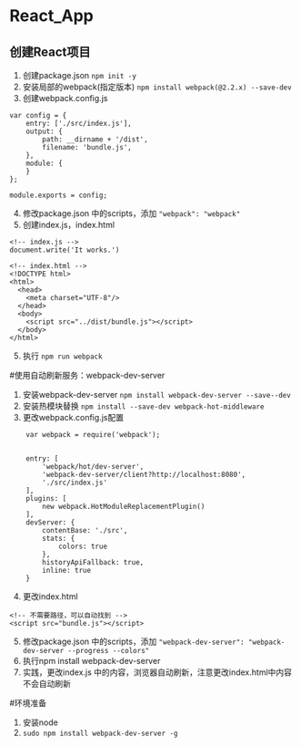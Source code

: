 # React_App

## 创建React项目

1. 创建package.json
`npm init -y`
2. 安装局部的webpack(指定版本)
`npm install webpack(@2.2.x) --save-dev`
3. 创建webpack.config.js
```
var config = {
    entry: ['./src/index.js'],
    output: {
        path: __dirname + '/dist',
        filename: 'bundle.js',
    },
    module: {
    }
};

module.exports = config;
```
4. 修改package.json 中的scripts，添加
` "webpack": "webpack" `
5. 创建index.js，index.html
```
<!-- index.js -->
document.write('It works.')
```
```
<!-- index.html -->
<!DOCTYPE html>
<html>
  <head>
    <meta charset="UTF-8"/>
  </head>
  <body>
    <script src="../dist/bundle.js"></script>
  </body>
</html>
```
5. 执行
` npm run webpack `


#使用自动刷新服务：webpack-dev-server
1. 安装webpack-dev-server
`npm install webpack-dev-server --save--dev`
2. 安装热模块替换
`npm install --save-dev webpack-hot-middleware`
3. 更改webpack.config.js配置
```
    var webpack = require('webpack');


    entry: [
        'webpack/hot/dev-server',
        'webpack-dev-server/client?http://localhost:8080',
        './src/index.js'
    ],
    plugins: [
        new webpack.HotModuleReplacementPlugin()
    ],
    devServer: {
        contentBase: './src',
        stats: { 
            colors: true 
        },
        historyApiFallback: true,
        inline: true
    }
```
4. 更改index.html
```
<!-- 不需要路径，可以自动找到 -->
<script src="bundle.js"></script>
```
5. 修改package.json 中的scripts，添加
`"webpack-dev-server": "webpack-dev-server --progress --colors"`
6. 执行npm install webpack-dev-server
7. 实践，更改index.js 中的内容，浏览器自动刷新，注意更改index.html中内容不会自动刷新

#环境准备
1. 安装node
2. `sudo npm install webpack-dev-server -g`
